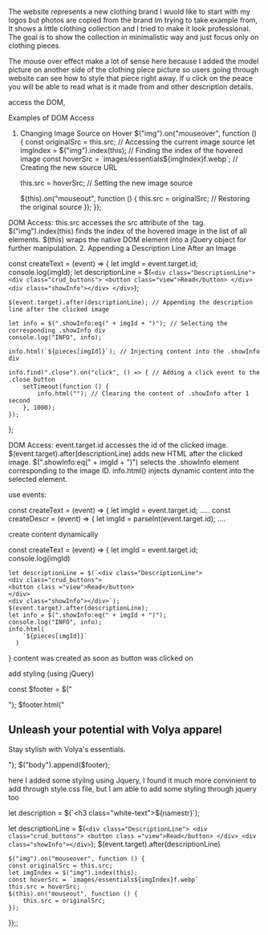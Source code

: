 The website represents a new clothing brand I wuold like to start with my logos but photos are copied from the brand Im trying to take example from, 
It shows a little clothing collection and I tried to make it look professional. The goal is to show the collection in minimalistic way and 
just focus only on clothing pieces.

The mouse over effect make a lot of sense here because I added the model picture on another side of the clothing piece picture so users going through website
can see how to style that piece right away. If u click on the peace you will be able to read what is it made from and other description details.

access the DOM,

Examples of DOM Access

1. Changing Image Source on Hover
$("img").on("mouseover", function () {
    const originalSrc = this.src; // Accessing the current image source
    let imgIndex = $("img").index(this); // Finding the index of the hovered image
    const hoverSrc = `images/essentials${imgIndex}f.webp`; // Creating the new source URL

    this.src = hoverSrc; // Setting the new image source

    $(this).on("mouseout", function () {
        this.src = originalSrc; // Restoring the original source
    });
});

DOM Access:
this.src accesses the src attribute of the <img> tag.
$("img").index(this) finds the index of the hovered image in the list of all <img> elements.
$(this) wraps the native DOM element into a jQuery object for further manipulation.
2. Appending a Description Line After an Image

const createText = (event) => {
    let imgId = event.target.id; 
    console.log(imgId);
    let descriptionLine = $(`<div class="DescriptionLine">
        <div class="crud_buttons">
            <button class="view">Read</button>
        </div>
        <div class="showInfo"></div>
    </div>`);

    $(event.target).after(descriptionLine); // Appending the description line after the clicked image

    let info = $(".showInfo:eq(" + imgId + ")"); // Selecting the corresponding .showInfo div
    console.log("INFO", info);

    info.html(`${pieces[imgId]}`); // Injecting content into the .showInfo div

    info.find(".close").on("click", () => { // Adding a click event to the .close button
        setTimeout(function () {
            info.html(""); // Clearing the content of .showInfo after 1 second
        }, 1000);
    });
};

DOM Access:
event.target.id accesses the id of the clicked image.
$(event.target).after(descriptionLine) adds new HTML after the clicked image.
$(".showInfo:eq(" + imgId + ")") selects the .showInfo element corresponding to the image ID.
info.html() injects dynamic content into the selected element.



use events: 

const createText = (event) => {
    let imgId = event.target.id;
    .....
const createDescr = (event) => {
  let imgId = parseInt(event.target.id);
  ....


create content dynamically

const createText = (event) => {
    let imgId = event.target.id;
    console.log(imgId)
    
    let descriptionLine = $(`<div class="DescriptionLine">
    <div class="crud_buttons">
    <button class ="view">Read</button>
    </div>
    <div class="showInfo"></div>`);
    $(event.target).after(descriptionLine);
    let info = $(".showInfo:eq(" + imgId + ")");
    console.log("INFO", info);   
    info.html(
        `${pieces[imgId]}`
      )
}
content was created as soon as button was clicked on


add styling (using jQuery)

const $footer = $("<footer>");
$footer.html("<h2>Unleash your potential with Volya apparel</h2><p>Stay stylish with Volya's essentials.</p>");
$("body").append($footer);

here I added some styilng using Jquery, I found it much more convinient to add through style.css file, but I am able to add some styling through jquery too

  let description = $(`<h3 class="white-text">${namestr}</h3>`);

let descriptionLine = $(`<div class="DescriptionLine">
    <div class="crud_buttons">
    <button class ="view">Read</button>
    </div>
    <div class="showInfo"></div>`);
    $(event.target).after(descriptionLine)
    
    $("img").on("mouseover", function () {
    const originalSrc = this.src;
    let imgIndex = $("img").index(this);
    const hoverSrc = `images/essentials${imgIndex}f.webp`
    this.src = hoverSrc;
    $(this).on("mouseout", function () {
        this.src = originalSrc;
    });
});;


